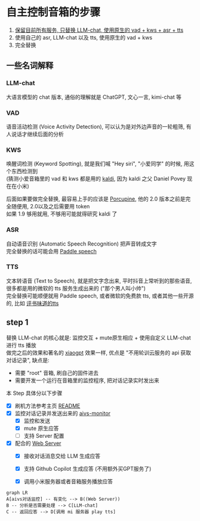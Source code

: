 
# 自主控制音箱的步骤

1. [保留目前所有服务, 只替换 LLM-chat, 使用原生的 vad + kws + asr + tts](#step-1)
2. 使用自己的 asr, LLM-chat 以及 tts, 使用原生的 vad + kws
3. 完全替换

## 一些名词解释

### LLM-chat

大语言模型的 chat 版本, 通俗的理解就是 ChatGPT, 文心一言, kimi-chat 等

### VAD

语音活动检测 (Voice Activity Detection), 可以认为是对外边声音的一轮粗筛, 有人说话才继续后面的分析

### KWS

唤醒词检测 (Keyword Spotting), 就是我们喊 "Hey siri", "小爱同学" 的时候, 用这个东西检测到  
(猜测小爱音箱里的 vad 和 kws 都是用的 [kaldi](https://github.com/kaldi-asr/kaldi), 因为 kaldi 之父 Daniel Povey 现在在小米)

后面如果要做完全替换, 最容易上手的应该是 [Porcupine](https://github.com/Picovoice/porcupine), 他的 2.0 版本之前是完全随便用, 2.0以及之后需要用 token  
如果 1.9 够用就用, 不够用可能就得研究 kaldi 了

### ASR

自动语音识别 (Automatic Speech Recognition) 把声音转成文字  
完全替换的话可能会用 [Paddle speech](https://github.com/PaddlePaddle/PaddleSpeech)

### TTS

文本转语音 (Text to Speech), 就是把文字念出来, 平时抖音上常听到的那些语音, 很多都是用的微软的 tts 服务生成出来的 ("那个男人叫小帅")  
完全替换可能顺便就用 Paddle speech, 或者微软的免费款 tts, 或者其他一些开源的, 比如 [评书味道的tts](https://github.com/X-LANCE/StoryTTS)

## step 1

替换 LLM-chat 的核心就是: 监控交互 + mute原生相应 + 使用自定义 LLM-chat 进行 tts 播放  
做完之后的效果和著名的 [xiaogpt](https://github.com/yihong0618/xiaogpt) 效果一样, 优点是 "不用轮训云服务的 api 获取对话记录", 缺点是:
- 需要 "root" 音箱, 刷自己的固件进去
- 需要开发一个运行在音箱里的监控程序, 把对话记录实时发出来

本 Step 具体分以下步骤

- [x] 刷机方法参考主页 [README](../README.md)
- [x] 监控对话记录并发送出来的 [aivs-monitor](../src/apps/aivs-monitor/)
    - [X] 监控和发送
    - [x] mute 原生应答
    - [ ] 支持 Server 配置
- [x] 配合的 [Web Server](../src/server/)
    - [x] 接收对话消息交给 LLM 生成应答
    - [x] 支持 Github Copilot 生成应答 (不用额外买GPT服务了)
    - [x] 调用小米服务器或者音箱服务播放应答


```mermaid
graph LR
A[aivs对话监控] -- 有变化 --> B((Web Server))
B -- 分析是否需要处理 --> C[LLM-chat]
C -- 返回应答 --> D[调用 mi 服务器 play tts]
```